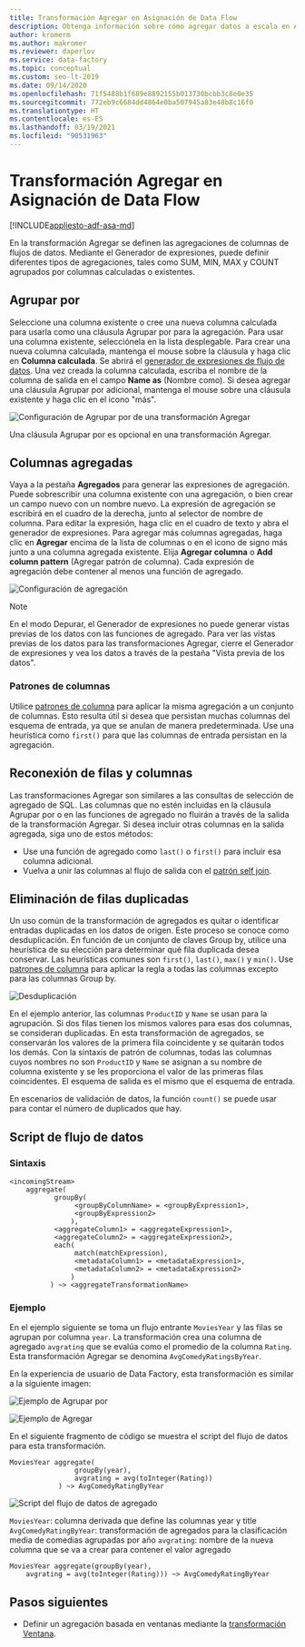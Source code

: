 ```yaml
---
title: Transformación Agregar en Asignación de Data Flow
description: Obtenga información sobre cómo agregar datos a escala en Azure Data Factory con la transformación Agregar en Asignación de Data Flow.
author: kromerm
ms.author: makromer
ms.reviewer: daperlov
ms.service: data-factory
ms.topic: conceptual
ms.custom: seo-lt-2019
ms.date: 09/14/2020
ms.openlocfilehash: 71f5488b1f689e8892155b013730bcbb3c8e0e35
ms.sourcegitcommit: 772eb9c6684dd4864e0ba507945a83e48b8c16f0
ms.translationtype: HT
ms.contentlocale: es-ES
ms.lasthandoff: 03/19/2021
ms.locfileid: "90531963"
---
```

# <a name="aggregate-transformation-in-mapping-data-flow"></a>Transformación Agregar en Asignación de Data Flow

[!INCLUDE[appliesto-adf-asa-md](includes/appliesto-adf-asa-md.md)]

En la transformación Agregar se definen las agregaciones de columnas de flujos de datos. Mediante el Generador de expresiones, puede definir diferentes tipos de agregaciones, tales como SUM, MIN, MAX y COUNT agrupados por columnas calculadas o existentes.

## <a name="group-by"></a>Agrupar por

Seleccione una columna existente o cree una nueva columna calculada para usarla como una cláusula Agrupar por para la agregación. Para usar una columna existente, selecciónela en la lista desplegable. Para crear una nueva columna calculada, mantenga el mouse sobre la cláusula y haga clic en **Columna calculada**. Se abrirá el [generador de expresiones de flujo de datos](concepts-data-flow-expression-builder.md). Una vez creada la columna calculada, escriba el nombre de la columna de salida en el campo **Name as** (Nombre como). Si desea agregar una cláusula Agrupar por adicional, mantenga el mouse sobre una cláusula existente y haga clic en el icono "más".

![Configuración de Agrupar por de una transformación Agregar](media/data-flow/agg.png "Configuración de Agrupar por de una transformación Agregar")

Una cláusula Agrupar por es opcional en una transformación Agregar.

## <a name="aggregate-columns"></a>Columnas agregadas

Vaya a la pestaña **Agregados** para generar las expresiones de agregación. Puede sobrescribir una columna existente con una agregación, o bien crear un campo nuevo con un nombre nuevo. La expresión de agregación se escribirá en el cuadro de la derecha, junto al selector de nombre de columna. Para editar la expresión, haga clic en el cuadro de texto y abra el generador de expresiones. Para agregar más columnas agregadas, haga clic en **Agregar** encima de la lista de columnas o en el icono de signo más junto a una columna agregada existente. Elija **Agregar columna** o **Add column pattern** (Agregar patrón de columna). Cada expresión de agregación debe contener al menos una función de agregado.

![Configuración de agregación](media/data-flow/aggregate-columns.png "Configuración de agregación")

> [!NOTE]
> En el modo Depurar, el Generador de expresiones no puede generar vistas previas de los datos con las funciones de agregado. Para ver las vistas previas de los datos para las transformaciones Agregar, cierre el Generador de expresiones y vea los datos a través de la pestaña "Vista previa de los datos".

### <a name="column-patterns"></a>Patrones de columnas

Utilice [patrones de columna](concepts-data-flow-column-pattern.md) para aplicar la misma agregación a un conjunto de columnas. Esto resulta útil si desea que persistan muchas columnas del esquema de entrada, ya que se anulan de manera predeterminada. Use una heurística como `first()` para que las columnas de entrada persistan en la agregación.

## <a name="reconnect-rows-and-columns"></a>Reconexión de filas y columnas

Las transformaciones Agregar son similares a las consultas de selección de agregado de SQL. Las columnas que no estén incluidas en la cláusula Agrupar por o en las funciones de agregado no fluirán a través de la salida de la transformación Agregar. Si desea incluir otras columnas en la salida agregada, siga uno de estos métodos:

* Use una función de agregado como `last()` o `first()` para incluir esa columna adicional.
* Vuelva a unir las columnas al flujo de salida con el [patrón self join](https://mssqldude.wordpress.com/2018/12/20/adf-data-flows-self-join/).

## <a name="removing-duplicate-rows"></a>Eliminación de filas duplicadas

Un uso común de la transformación de agregados es quitar o identificar entradas duplicadas en los datos de origen. Este proceso se conoce como desduplicación. En función de un conjunto de claves Group by, utilice una heurística de su elección para determinar qué fila duplicada desea conservar. Las heurísticas comunes son `first()`, `last()`, `max()` y `min()`. Use [patrones de columna](concepts-data-flow-column-pattern.md) para aplicar la regla a todas las columnas excepto para las columnas Group by.

![Desduplicación](media/data-flow/agg-dedupe.png "Desduplicación")

En el ejemplo anterior, las columnas `ProductID` y `Name` se usan para la agrupación. Si dos filas tienen los mismos valores para esas dos columnas, se consideran duplicadas. En esta transformación de agregados, se conservarán los valores de la primera fila coincidente y se quitarán todos los demás. Con la sintaxis de patrón de columnas, todas las columnas cuyos nombres no son `ProductID` y `Name` se asignan a su nombre de columna existente y se les proporciona el valor de las primeras filas coincidentes. El esquema de salida es el mismo que el esquema de entrada.

En escenarios de validación de datos, la función `count()` se puede usar para contar el número de duplicados que hay.

## <a name="data-flow-script"></a>Script de flujo de datos

### <a name="syntax"></a>Sintaxis

```
<incomingStream>
    aggregate(
           groupBy(
                <groupByColumnName> = <groupByExpression1>,
                <groupByExpression2>
               ),
           <aggregateColumn1> = <aggregateExpression1>,
           <aggregateColumn2> = <aggregateExpression2>,
           each(
                match(matchExpression),
                <metadataColumn1> = <metadataExpression1>,
                <metadataColumn2> = <metadataExpression2>
               )
          ) ~> <aggregateTransformationName>
```

### <a name="example"></a>Ejemplo

En el ejemplo siguiente se toma un flujo entrante `MoviesYear` y las filas se agrupan por columna `year`. La transformación crea una columna de agregado `avgrating` que se evalúa como el promedio de la columna `Rating`. Esta transformación Agregar se denomina `AvgComedyRatingsByYear`.

En la experiencia de usuario de Data Factory, esta transformación es similar a la siguiente imagen:

![Ejemplo de Agrupar por](media/data-flow/agg-script1.png "Ejemplo de Agrupar por")

![Ejemplo de Agregar](media/data-flow/agg-script2.png "Ejemplo de Agregar")

En el siguiente fragmento de código se muestra el script del flujo de datos para esta transformación.

```
MoviesYear aggregate(
                groupBy(year),
                avgrating = avg(toInteger(Rating))
            ) ~> AvgComedyRatingByYear
```

![Script del flujo de datos de agregado](media/data-flow/aggdfs1.png "Script del flujo de datos de agregado")

```MoviesYear```: columna derivada que define las columnas year y title ```AvgComedyRatingByYear```: transformación de agregados para la clasificación media de comedias agrupadas por año ```avgrating```: nombre de la nueva columna que se va a crear para contener el valor agregado

```
MoviesYear aggregate(groupBy(year),
    avgrating = avg(toInteger(Rating))) ~> AvgComedyRatingByYear
```

## <a name="next-steps"></a>Pasos siguientes

* Definir un agregación basada en ventanas mediante la [transformación Ventana](data-flow-window.md).
